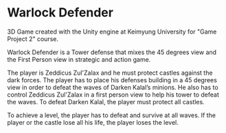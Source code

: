 # Warlock Defender
3D Game created with the Unity engine at Keimyung University for "Game Project 2" course.

Warlock Defender is a Tower defense that mixes the 45 degrees view and the First Person view in strategic and action game.


The player is Zeddicus Zul'Zalax and he must protect castles against the dark forces.
The player has to place his defenses building in a 45 degrees view in order to defeat the waves of Darken Kalal’s minions.
He also has to control Zeddicus Zul'Zalax in a first person view to help his tower to defeat the waves.
To defeat Darken Kalal, the player must protect all castles.

To achieve a level, the player has to defeat and survive at all waves.
If the player or the castle lose all his life, the player loses the level.
